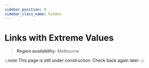 ```yaml
---
sidebar_position: 9
sidebar_class_name: hidden
---
```


# Links with Extreme Values

> **Region availability:** Melbourne

:::note
This page is still under construction. Check back again later.
:::
